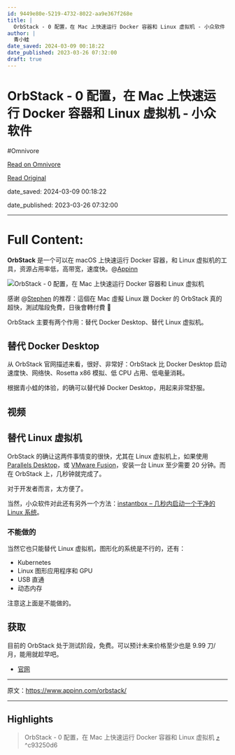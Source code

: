 ```yaml
---
id: 9449e80e-5219-4732-8022-aa9e367f268e
title: |
  OrbStack - 0 配置，在 Mac 上快速运行 Docker 容器和 Linux 虚拟机 - 小众软件
author: |
  青小蛙
date_saved: 2024-03-09 00:18:22
date_published: 2023-03-26 07:32:00
draft: true
---
```


# OrbStack - 0 配置，在 Mac 上快速运行 Docker 容器和 Linux 虚拟机 - 小众软件
#Omnivore

[Read on Omnivore](https://omnivore.app/me/orb-stack-0-mac-docker-linux-18e21a5dfe8)

[Read Original](https://www.appinn.com/orbstack/)

date_saved: 2024-03-09 00:18:22

date_published: 2023-03-26 07:32:00

--- 

# Full Content: 

**OrbStack** 是一个可以在 macOS 上快速运行 Docker 容器，和 Linux 虚拟机的工具，资源占用率低，高带宽，速度快。@[Appinn](https://www.appinn.com/orbstack/)

![OrbStack - 0 配置，在 Mac 上快速运行 Docker 容器和 Linux 虚拟机](https://proxy-prod.omnivore-image-cache.app/0x0,sCwELbsBzfeY911pJEw4VM2Hx4NzOwj6jptU-TEWxQ4Q/https://static1.appinn.com/images/202303/orbstack.jpg!o "OrbStack - 0 配置，在 Mac 上快速运行 Docker 容器和 Linux 虚拟机 1")

感谢 @[Stephen](https://twitter.com/jkgtw/status/1639248662458163201) 的推荐：這個在 Mac 虛擬 Linux 跟 Docker 的 OrbStack 真的超快，測試階段免費，日後會轉付費 🚀

OrbStack 主要有两个作用：替代 Docker Desktop、替代 Linux 虚拟机。

## 替代 Docker Desktop

从 OrbStack 官网描述来看，很好、非常好：OrbStack 比 Docker Desktop 启动速度快、网络快、Rosetta x86 模拟、低 CPU 占用、低电量消耗。

根据青小蛙的体验，的确可以替代掉 Docker Desktop，用起来非常舒服。

## 视频

## 替代 Linux 虚拟机

OrbStack 的确让这两件事情变的很快，尤其在 Linux 虚拟机上，如果使用 [Parallels Desktop](https://www.appinn.com/parallels-desktop-18-coupon-code/)，或 [VMware Fusion](https://www.appinn.com/vmware-fusion-12-2/)，安装一台 Linux 至少需要 20 分钟。而在 OrbStack 上，几秒钟就完成了。

对于开发者而言，太方便了。

当然，小众软件对此还有另外一个方法：[instantbox – 几秒内启动一个干净的 Linux 系统](https://www.appinn.com/instantbox/)。

### 不能做的

当然它也只能替代 Linux 虚拟机，图形化的系统是不行的，还有：

* Kubernetes
* Linux 图形应用程序和 GPU
* USB 直通
* 动态内存

注意这上面是不能做的。

## 获取

目前的 OrbStack 处于测试阶段，免费。可以预计未来价格至少也是 9.99 刀/月，能用就趁早吧。

* [官网](https://kutt.appinn.com/mmBNpX)

---

原文：https://www.appinn.com/orbstack/

---

## Highlights

> OrbStack - 0 配置，在 Mac 上快速运行 Docker 容器和 Linux 虚拟机 [⤴️](https://omnivore.app/me/orb-stack-0-mac-docker-linux-18e21a5dfe8#c93250d6-7279-4643-af25-a56eddd612b8)  ^c93250d6

